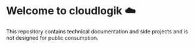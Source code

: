 # Welcome to cloudlogik ☁️ 

This repository contains technical documentation and side projects and is not designed for public consumption. 

<!---
cloudlogik/cloudlogik is a ✨ special ✨ repository because its `README.md` (this file) appears on your GitHub profile.
You can click the Preview link to take a look at your changes.
--->
